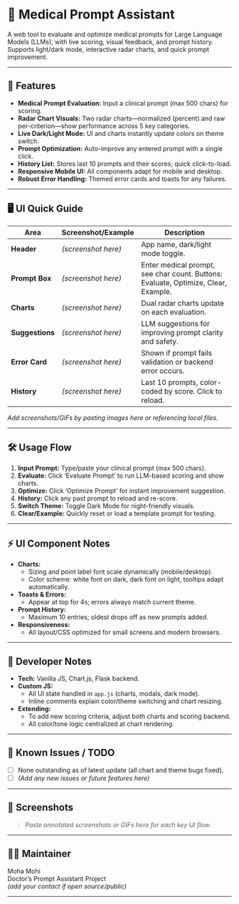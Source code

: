 # 🧪 Medical Prompt Assistant

A web tool to evaluate and optimize medical prompts for Large Language Models (LLMs), with live scoring, visual feedback, and prompt history.  
Supports light/dark mode, interactive radar charts, and quick prompt improvement.

---

## 🚀 Features

- **Medical Prompt Evaluation:** Input a clinical prompt (max 500 chars) for scoring.
- **Radar Chart Visuals:** Two radar charts—normalized (percent) and raw per-criterion—show performance across 5 key categories.
- **Live Dark/Light Mode:** UI and charts instantly update colors on theme switch.
- **Prompt Optimization:** Auto-improve any entered prompt with a single click.
- **History List:** Stores last 10 prompts and their scores; quick click-to-load.
- **Responsive Mobile UI:** All components adapt for mobile and desktop.
- **Robust Error Handling:** Themed error cards and toasts for any failures.

---

## 🖥️ UI Quick Guide

| Area         | Screenshot/Example                | Description                                                      |
| ------------ | -------------------------------- | ---------------------------------------------------------------- |
| **Header**   | *(screenshot here)*              | App name, dark/light mode toggle.                                |
| **Prompt Box** | *(screenshot here)*            | Enter medical prompt, see char count. Buttons: Evaluate, Optimize, Clear, Example. |
| **Charts**   | *(screenshot here)*              | Dual radar charts update on each evaluation.                     |
| **Suggestions** | *(screenshot here)*           | LLM suggestions for improving prompt clarity and safety.         |
| **Error Card** | *(screenshot here)*            | Shown if prompt fails validation or backend error occurs.        |
| **History**  | *(screenshot here)*              | Last 10 prompts, color-coded by score. Click to reload.          |

*Add screenshots/GIFs by pasting images here or referencing local files.*

---

## 🛠️ Usage Flow

1. **Input Prompt:** Type/paste your clinical prompt (max 500 chars).
2. **Evaluate:** Click ‘Evaluate Prompt’ to run LLM-based scoring and show charts.
3. **Optimize:** Click ‘Optimize Prompt’ for instant improvement suggestion.
4. **History:** Click any past prompt to reload and re-score.
5. **Switch Theme:** Toggle Dark Mode for night-friendly visuals.
6. **Clear/Example:** Quickly reset or load a template prompt for testing.

---

## ⚡ UI Component Notes

- **Charts:**  
  - Sizing and point label font scale dynamically (mobile/desktop).  
  - Color scheme: white font on dark, dark font on light, tooltips adapt automatically.
- **Toasts & Errors:**  
  - Appear at top for 4s; errors always match current theme.
- **Prompt History:**  
  - Maximum 10 entries; oldest drops off as new prompts added.
- **Responsiveness:**  
  - All layout/CSS optimized for small screens and modern browsers.

---

## 🔧 Developer Notes

- **Tech:** Vanilla JS, Chart.js, Flask backend.
- **Custom JS:**  
  - All UI state handled in `app.js` (charts, modals, dark mode).
  - Inline comments explain color/theme switching and chart resizing.
- **Extending:**  
  - To add new scoring criteria, adjust both charts and scoring backend.
  - All color/tone logic centralized at chart rendering.

---

## 🚨 Known Issues / TODO

- [ ] None outstanding as of latest update (all chart and theme bugs fixed).
- [ ] *(Add any new issues or future features here)*

---

## 📸 Screenshots

> *Paste annotated screenshots or GIFs here for each key UI flow.*

---

## 👨‍💻 Maintainer

Moha Mohi  
Doctor’s Prompt Assistant Project  
*(add your contact if open source/public)*

---


